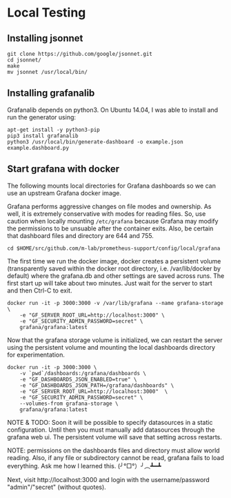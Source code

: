 # Local Testing

## Installing jsonnet

```
git clone https://github.com/google/jsonnet.git
cd jsonnet/
make
mv jsonnet /usr/local/bin/
```

## Installing grafanalib

Grafanalib depends on python3. On Ubuntu 14.04, I was able to install and run
the generator using:

```
apt-get install -y python3-pip
pip3 install grafanalib
python3 /usr/local/bin/generate-dashboard -o example.json example.dashboard.py
```

## Start grafana with docker

The following mounts local directories for Grafana dashboards so we can use an
upstream Grafana docker image.

Grafana performs aggressive changes on file modes and ownership. As well, it is
extremely conservative with modes for reading files. So, use caution when
locally mounting `/etc/grafana` because Grafana may modify the permissions to be
unsuable after the container exits. Also, be certain that dashboard files and
directory are 644 and 755.

```
cd $HOME/src/github.com/m-lab/prometheus-support/config/local/grafana
```

The first time we run the docker image, docker creates a persistent volume
(transparently saved within the docker root directory, i.e. /var/lib/docker by
default) where the grafana.db and other settings are saved across runs. The
first start up will take about two minutes. Just wait for the server to start
and then Ctrl-C to exit.

```
docker run -it -p 3000:3000 -v /var/lib/grafana --name grafana-storage \
    -e "GF_SERVER_ROOT_URL=http://localhost:3000" \
    -e "GF_SECURITY_ADMIN_PASSWORD=secret" \
    grafana/grafana:latest
```

Now that the grafana storage volume is initialized, we can restart the server
using the persistent volume and mounting the local dashboards directory for
experimentation.

```
docker run -it -p 3000:3000 \
    -v `pwd`/dashboards:/grafana/dashboards \
    -e "GF_DASHBOARDS_JSON_ENABLED=true" \
    -e "GF_DASHBOARDS_JSON_PATH=/grafana/dashboards" \
    -e "GF_SERVER_ROOT_URL=http://localhost:3000"  \
    -e "GF_SECURITY_ADMIN_PASSWORD=secret" \
    --volumes-from grafana-storage \
    grafana/grafana:latest
```

NOTE & TODO: Soon it will be possible to specify datasources in a static
configuration. Until then you must manually add datasources through the grafana
web ui. The persistent volume will save that setting across restarts.

NOTE: permissions on the dashboards files and directory must allow world
reading. Also, if any file or subdirectory cannot be read, grafana fails to load
everything. Ask me how I learned this. (╯°□°）╯︵┻━┻

Next, visit http://localhost:3000 and login with the username/password
"admin"/"secret" (without quotes).
